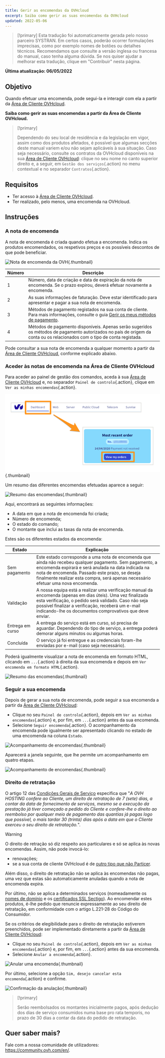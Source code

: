 ```yaml
---
title: Gerir as encomendas da OVHcloud
excerpt: Saiba como gerir as suas encomendas da OVHcloud
updated: 2022-05-06
---
```


> [!primary]
> Esta tradução foi automaticamente gerada pelo nosso parceiro SYSTRAN. Em certos casos, poderão ocorrer formulações imprecisas, como por exemplo nomes de botões ou detalhes técnicos. Recomendamos que consulte a versão inglesa ou francesa do manual, caso tenha alguma dúvida. Se nos quiser ajudar a melhorar esta tradução, clique em "Contribuir" nesta página.
>

**Última atualização: 06/05/2022**

## Objetivo

Quando efetuar uma encomenda, pode segui-la e interagir com ela a partir da [Área de Cliente OVHcloud](https://www.ovh.com/auth/?action=gotomanager&from=https://www.ovh.pt/&ovhSubsidiary=pt).

**Saiba como gerir as suas encomendas a partir da Área de Cliente OVHcloud.**

> [!primary]
>
> Dependendo do seu local de residência e da legislação em vigor, assim como dos produtos afetados, é possível que algumas secções deste manual variem e/ou não sejam aplicáveis à sua situação. Caso seja necessário, consulte os contratos da OVHcloud disponíveis na sua [Área de Cliente OVHcloud](https://www.ovh.com/auth/?action=gotomanager&from=https://www.ovh.pt/&ovhSubsidiary=pt): clique no seu nome no canto superior direito e, a seguir, em `Gestão dos serviços`{.action} no menu contextual e no separador `Contratos`{.action}.
>

## Requisitos

- Ter acesso à [Área de Cliente OVHcloud](https://www.ovh.com/auth/?action=gotomanager&from=https://www.ovh.pt/&ovhSubsidiary=pt).
- Ter realizado, pelo menos, uma encomenda na OVHcloud.

## Instruções

### A nota de encomenda

A nota de encomenda é criada quando efetua a encomenda. Indica os produtos encomendados, os respetivos preços e os possíveis descontos de que pode beneficiar.

![Nota de encomenda da OVH](images/order01.png){.thumbnail}

|Número|Descrição|
|---|---|
|1|Número, data de criação e data de expiração da nota de encomenda. Se o prazo expirou, deverá efetuar novamente a encomenda.|
|2|As suas informações de faturação. Deve estar identificado para apresentar e pagar a sua nota de encomenda.|
|3|Métodos de pagamento registados na sua conta de cliente. Para mais informações, consulte o guia [Gerir os meus métodos de pagamento](/pages/account/billing/manage-payment-methods).|
|4|Métodos de pagamento disponíveis. Apenas serão sugeridos os métodos de pagamento autorizados no país de origem da conta ou os relacionados com o tipo de conta registada.|

Pode consultar a sua nota de encomenda a qualquer momento a partir da [Área de Cliente OVHcloud](https://www.ovh.com/auth/?action=gotomanager&from=https://www.ovh.pt/&ovhSubsidiary=pt), conforme explicado abaixo.

### Aceder às notas de encomenda na Área de Cliente OVHcloud

Para aceder ao painel de gestão dos comandos, aceda à sua [Área de Cliente OVHcloud](https://www.ovh.com/auth/?action=gotomanager&from=https://www.ovh.pt/&ovhSubsidiary=pt) e, no separador `Painel de controlo`{.action}, clique em `Ver as minhas encomendas`{.action}.

![Área de Cliente](images/huborders.png){.thumbnail}

Um resumo das diferentes encomendas efetuadas aparece a seguir:

![Resumo das encomendas](images/order03.png){.thumbnail}

Aqui, encontrará as seguintes informações:

- A data em que a nota de encomenda foi criada;
- Número de encomenda;
- O estado do comando;
- O montante que inclui as taxas da nota de encomenda.

Estes são os diferentes estados da encomenda:

|Estado|Explicação|
|---|---|
|Sem pagamento|Este estado corresponde a uma nota de encomenda que ainda não recebeu qualquer pagamento. Sem pagamento, a encomenda expirará e será anulada na data indicada na nota de encomenda. Passado este prazo, se deseja finalmente realizar esta compra, será apenas necessário efetuar uma nova encomenda.|
|Validação|A nossa equipa está a realizar uma verificação manual da encomenda (apenas em dias úteis). Uma vez finalizada esta verificação, o pedido será validado. Caso não seja possível finalizar a verificação, receberá um e-mail indicando-lhe os documentos comprovativos que deve enviar.|
|Entrega em curso|A entrega do serviço está em curso, só precisa de aguardar. Dependendo do tipo de serviço, a entrega poderá demorar alguns minutos ou algumas horas.|
|Concluída|O serviço já foi entregue e as credenciais foram-lhe enviadas por e-mail (caso seja necessário).|

Poderá igualmente visualizar a nota de encomenda em formato HTML, clicando em `...`{.action} à direita da sua encomenda e depois em `Ver encomenda em formato HTML`{.action}.

![Resumo das encomendas](images/order04.png){.thumbnail}

### Seguir a sua encomenda

Depois de gerar a sua nota de encomenda, pode seguir a sua encomenda a partir da [Área de Cliente OVHcloud](https://www.ovh.com/auth/?action=gotomanager&from=https://www.ovh.pt/&ovhSubsidiary=pt):

* Clique no seu `Painel de controlo`{.action}, depois em `Ver as minhas encomendas`{.action} e, por fim, em `...`{.action} antes da sua encomenda.
* Selecione `Seguir encomenda`{.action}. O acompanhamento da encomenda pode igualmente ser apresentado clicando no estado de uma encomenda na coluna `Estado`.

![Acompanhamento de encomendas](images/order05b.png){.thumbnail}

Aparecerá a janela seguinte, que lhe permite um acompanhamento em quatro etapas.

![Acompanhamento de encomendas](images/order06.png){.thumbnail}

### Direito de retratação

O artigo 12 das [Condições Gerais de Serviço](https://www.ovh.pt/suporte/documentos_legais/OVH_COND_GERAIS.pdf) especifica que "*A OVH HOSTING confere ao Cliente, um direito de retratação de 7 (sete) dias, a contar da data de fornecimento de serviços, mesmo se a execução da prestação já tiver começado a pedido do Cliente e confere-lhe o direito ao reembolso por qualquer meio de pagamento das quantias já pagas logo que possível, o mais tardar 30 (trinta) dias após a data em que o Cliente exerceu o seu direito de retratação.*".

> [!warning]
>
> O direito de retração só diz respeito aos particulares e só se aplica às novas encomendas. Assim, não pode invocá-lo:
>
> - renovações;
> - se a sua conta de cliente OVHcloud é de [outro tipo que não Particer](/pages/account/customer/all_about_username#modificar-o-tipo-de-conta).
>
> Além disso, o direito de retratação não se aplica às encomendas não pagas, uma vez que estas são automaticamente anuladas quando a nota de encomenda expira.
>
> Por último, não se aplica a determinados serviços (nomeadamente os [nomes de domínio](https://www.ovhcloud.com/pt/domains/) e os [certificados SSL Sectigo](https://www.ovhcloud.com/pt/web-hosting/options/ssl/)). Ao encomendar estes produtos, é-lhe pedido que renuncie expressamente ao seu direito de retratação, em conformidade com o artigo L.221-28 do Código do Consumidor.
>

Se os critérios de elegibilidade para o direito de retratação estiverem preenchidos, pode ser implementado diretamente a partir da [Área de Cliente OVHcloud](https://www.ovh.com/auth/?action=gotomanager&from=https://www.ovh.pt/&ovhSubsidiary=pt):

* Clique no seu `Painel de controlo`{.action}, depois em `Ver as minhas encomendas`{.action} e, por fim, em `...`{.action} antes da sua encomenda.
* Selecione `Anular a encomenda`{.action}.

![Anular uma encomenda](images/cancelorder1.png){.thumbnail}

Por último, selecione a opção `Sim, desejo cancelar esta encomenda`{.action} e confirme.

![Confirmação da anulação](images/cancelorder2.png){.thumbnail}

> [!primary]
>
> Serão reembolsados os montantes inicialmente pagos, após dedução dos dias de serviço consumidos numa base pro rata temporis, no prazo de 30 dias a contar da data do pedido de retratação.
>

## Quer saber mais?

Fale com a nossa comunidade de utilizadores: <https://community.ovh.com/en/>.
